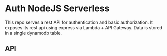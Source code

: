 # Auth NodeJS Serverless

This repo serves a rest API for authentication and basic authorization.
It exposes its rest api using express via Lambda + API Gateway.
Data is stored in a single dynamodb table.

## API


